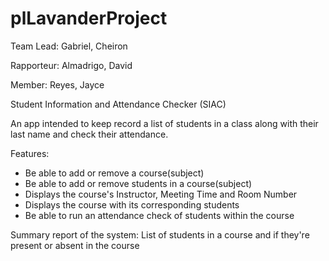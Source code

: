 # plLavanderProject
Team Lead: Gabriel, Cheiron

Rapporteur: Almadrigo, David

Member: Reyes, Jayce

Student Information and Attendance Checker (SIAC)

An app intended to keep record a list of students in a class along with their last name and check their attendance.

Features: 
- Be able to add or remove a course(subject)
- Be able to add or remove students in a course(subject)
- Displays the course's Instructor, Meeting Time and Room Number
- Displays the course with its corresponding students
- Be able to run an attendance check of students within the course

Summary report of the system:
List of students in a course and if they're present or absent in the course
